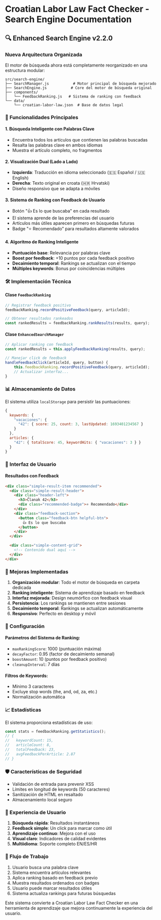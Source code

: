# Croatian Labor Law Fact Checker - Search Engine Documentation

## 🔍 Enhanced Search Engine v2.2.0

### Nueva Arquitectura Organizada

El motor de búsqueda ahora está completamente reorganizado en una estructura modular:

```
src/search-engine/
├── SearchManager.js           # Motor principal de búsqueda mejorado
├── SearchEngine.js           # Core del motor de búsqueda original
├── components/
│   └── FeedbackRanking.js   # Sistema de ranking con feedback
└── data/
    └── croatian-labor-law.json  # Base de datos legal
```

### 🎯 Funcionalidades Principales

#### 1. **Búsqueda Inteligente con Palabras Clave**
- Encuentra todos los artículos que contienen las palabras buscadas
- Resalta las palabras clave en ambos idiomas
- Muestra el artículo completo, no fragmentos

#### 2. **Visualización Dual (Lado a Lado)**
- **Izquierda**: Traducción en idioma seleccionado (🇪🇸 Español / 🇺🇸 English)
- **Derecha**: Texto original en croata (🇭🇷 Hrvatski)
- Diseño responsivo que se adapta a móviles

#### 3. **Sistema de Ranking con Feedback de Usuario**
- Botón "👍 Es lo que buscaba" en cada resultado
- El sistema aprende de las preferencias del usuario
- Artículos más útiles aparecen primero en búsquedas futuras
- Badge "⭐ Recomendado" para resultados altamente valorados

#### 4. **Algoritmo de Ranking Inteligente**
- **Puntuación base**: Relevancia por palabras clave
- **Boost por feedback**: +10 puntos por cada feedback positivo
- **Decaimiento temporal**: Rankings se actualizan con el tiempo
- **Múltiples keywords**: Bonus por coincidencias múltiples

### 🛠️ Implementación Técnica

#### Clase `FeedbackRanking`
```javascript
// Registrar feedback positivo
feedbackRanking.recordPositiveFeedback(query, articleId);

// Obtener resultados rankeados
const rankedResults = feedbackRanking.rankResults(results, query);
```

#### Clase `EnhancedSearchManager`
```javascript
// Aplicar ranking con feedback
const rankedResults = this.applyFeedbackRanking(results, query);

// Manejar click de feedback
handleFeedbackClick(articleId, query, button) {
    this.feedbackRanking.recordPositiveFeedback(query, articleId);
    // Actualizar interfaz...
}
```

### 📊 Almacenamiento de Datos

El sistema utiliza `localStorage` para persistir las puntuaciones:

```javascript
{
  keywords: {
    "vacaciones": {
      "42": { score: 25, count: 3, lastUpdated: 1693401234567 }
    }
  },
  articles: {
    "42": { totalScore: 45, keywordHits: { "vacaciones": 3 } }
  }
}
```

### 🎨 Interfaz de Usuario

#### Resultados con Feedback
```html
<div class="simple-result-item recommended">
  <div class="simple-result-header">
    <div class="header-left">
      <h3>Članak 42</h3>
      <div class="recommended-badge">⭐ Recomendado</div>
    </div>
    <div class="feedback-section">
      <button class="feedback-btn helpful-btn">
        👍 Es lo que buscaba
      </button>
    </div>
  </div>
  
  <div class="simple-content-grid">
    <!-- Contenido dual aquí -->
  </div>
</div>
```

### 🚀 Mejoras Implementadas

1. **Organización modular**: Todo el motor de búsqueda en carpeta dedicada
2. **Ranking inteligente**: Sistema de aprendizaje basado en feedback
3. **Interfaz mejorada**: Design neumórfico con feedback visual
4. **Persistencia**: Los rankings se mantienen entre sesiones
5. **Decaimiento temporal**: Rankings se actualizan automáticamente
6. **Responsivo**: Perfecto en desktop y móvil

### 🔧 Configuración

#### Parámetros del Sistema de Ranking:
- `maxRankingScore`: 1000 (puntuación máxima)
- `decayFactor`: 0.95 (factor de decaimiento semanal)
- `boostAmount`: 10 (puntos por feedback positivo)
- `cleanupInterval`: 7 días

#### Filtros de Keywords:
- Mínimo 3 caracteres
- Excluye stop words (the, and, od, za, etc.)
- Normalización automática

### 📈 Estadísticas

El sistema proporciona estadísticas de uso:

```javascript
const stats = feedbackRanking.getStatistics();
// {
//   keywordCount: 15,
//   articleCount: 8,
//   totalFeedback: 23,
//   avgFeedbackPerArticle: 2.87
// }
```

### 🛡️ Características de Seguridad

- Validación de entrada para prevenir XSS
- Límites en longitud de keywords (50 caracteres)
- Sanitización de HTML en resaltado
- Almacenamiento local seguro

### 📱 Experiencia de Usuario

1. **Búsqueda rápida**: Resultados instantáneos
2. **Feedback simple**: Un click para marcar como útil
3. **Aprendizaje continuo**: Mejora con el uso
4. **Visual claro**: Indicadores de calidad evidentes
5. **Multiidioma**: Soporte completo EN/ES/HR

### 🔄 Flujo de Trabajo

1. Usuario busca una palabra clave
2. Sistema encuentra artículos relevantes
3. Aplica ranking basado en feedback previo
4. Muestra resultados ordenados con badges
5. Usuario puede marcar resultados útiles
6. Sistema actualiza rankings para futuras búsquedas

Este sistema convierte a Croatian Labor Law Fact Checker en una herramienta de aprendizaje que mejora continuamente la experiencia del usuario.
